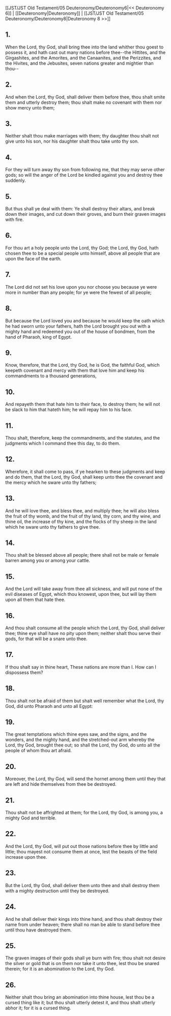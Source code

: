 [[JST/JST Old Testament/05 Deuteronomy/Deuteronomy6|<< Deuteronomy 6]] | [[Deuteronomy|Deuteronomy]] | [[JST/JST Old Testament/05 Deuteronomy/Deuteronomy8|Deuteronomy 8 >>]]
## 1.
When the Lord, thy God, shall bring thee into the land whither thou goest to possess it, and hath cast out many nations before thee\--the Hittites, and the Girgashites, and the Amorites, and the Canaanites, and the Perizzites, and the Hivites, and the Jebusites, seven nations greater and mightier than thou\--
## 2.
And when the Lord, thy God, shall deliver them before thee, thou shalt smite them and utterly destroy them; thou shalt make no covenant with them nor show mercy unto them;
## 3.
Neither shalt thou make marriages with them; thy daughter thou shalt not give unto his son, nor his daughter shalt thou take unto thy son.
## 4.
For they will turn away thy son from following me, that they may serve other gods; so will the anger of the Lord be kindled against you and destroy thee suddenly.
## 5.
But thus shall ye deal with them: Ye shall destroy their altars, and break down their images, and cut down their groves, and burn their graven images with fire.
## 6.
For thou art a holy people unto the Lord, thy God; the Lord, thy God, hath chosen thee to be a special people unto himself, above all people that are upon the face of the earth.
## 7.
The Lord did not set his love upon you nor choose you because ye were more in number than any people; for ye were the fewest of all people;
## 8.
But because the Lord loved you and because he would keep the oath which he had sworn unto your fathers, hath the Lord brought you out with a mighty hand and redeemed you out of the house of bondmen, from the hand of Pharaoh, king of Egypt.
## 9.
Know, therefore, that the Lord, thy God, he is God, the faithful God, which keepeth covenant and mercy with them that love him and keep his commandments to a thousand generations,
## 10.
And repayeth them that hate him to their face, to destroy them; he will not be slack to him that hateth him; he will repay him to his face.
## 11.
Thou shalt, therefore, keep the commandments, and the statutes, and the judgments which I command thee this day, to do them.
## 12.
Wherefore, it shall come to pass, if ye hearken to these judgments and keep and do them, that the Lord, thy God, shall keep unto thee the covenant and the mercy which he sware unto thy fathers;
## 13.
And he will love thee, and bless thee, and multiply thee; he will also bless the fruit of thy womb, and the fruit of thy land, thy corn, and thy wine, and thine oil, the increase of thy kine, and the flocks of thy sheep in the land which he sware unto thy fathers to give thee.
## 14.
Thou shalt be blessed above all people; there shall not be male or female barren among you or among your cattle.
## 15.
And the Lord will take away from thee all sickness, and will put none of the evil diseases of Egypt, which thou knowest, upon thee, but will lay them upon all them that hate thee.
## 16.
And thou shalt consume all the people which the Lord, thy God, shall deliver thee; thine eye shall have no pity upon them; neither shalt thou serve their gods, for that will be a snare unto thee.
## 17.
If thou shalt say in thine heart, These nations are more than I. How can I dispossess them?
## 18.
Thou shalt not be afraid of them but shalt well remember what the Lord, thy God, did unto Pharaoh and unto all Egypt:
## 19.
The great temptations which thine eyes saw, and the signs, and the wonders, and the mighty hand, and the stretched-out arm whereby the Lord, thy God, brought thee out; so shall the Lord, thy God, do unto all the people of whom thou art afraid.
## 20.
Moreover, the Lord, thy God, will send the hornet among them until they that are left and hide themselves from thee be destroyed.
## 21.
Thou shalt not be affrighted at them; for the Lord, thy God, is among you, a mighty God and terrible.
## 22.
And the Lord, thy God, will put out those nations before thee by little and little; thou mayest not consume them at once, lest the beasts of the field increase upon thee.
## 23.
But the Lord, thy God, shall deliver them unto thee and shall destroy them with a mighty destruction until they be destroyed.
## 24.
And he shall deliver their kings into thine hand, and thou shalt destroy their name from under heaven; there shall no man be able to stand before thee until thou have destroyed them.
## 25.
The graven images of their gods shall ye burn with fire; thou shalt not desire the silver or gold that is on them nor take it unto thee, lest thou be snared therein; for it is an abomination to the Lord, thy God.
## 26.
Neither shalt thou bring an abomination into thine house, lest thou be a cursed thing like it; but thou shalt utterly detest it, and thou shalt utterly abhor it; for it is a cursed thing.

